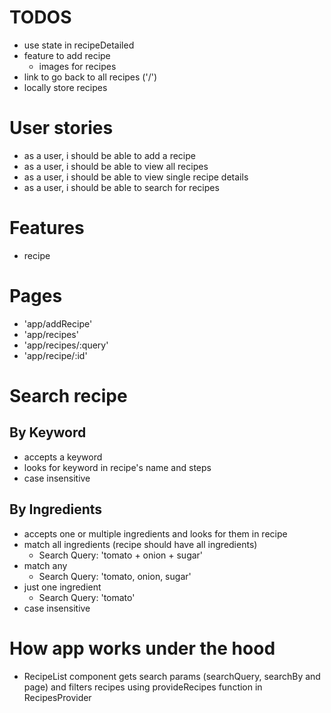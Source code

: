 # TODOS

- use state in recipeDetailed
- feature to add recipe
  - images for recipes
- link to go back to all recipes ('/')
- locally store recipes

# User stories

- as a user, i should be able to add a recipe
- as a user, i should be able to view all recipes
- as a user, i should be able to view single recipe details
- as a user, i should be able to search for recipes

# Features

- recipe

# Pages

- 'app/addRecipe'
- 'app/recipes'
- 'app/recipes/:query'
- 'app/recipe/:id'

# Search recipe

## By Keyword

- accepts a keyword
- looks for keyword in recipe's name and steps
- case insensitive

## By Ingredients

- accepts one or multiple ingredients and looks for them in recipe
- match all ingredients (recipe should have all ingredients)
  - Search Query: 'tomato + onion + sugar'
- match any
  - Search Query: 'tomato, onion, sugar'
- just one ingredient
  - Search Query: 'tomato'
- case insensitive

# How app works under the hood

- RecipeList component gets search params (searchQuery, searchBy and page)
  and filters recipes using provideRecipes function in RecipesProvider
